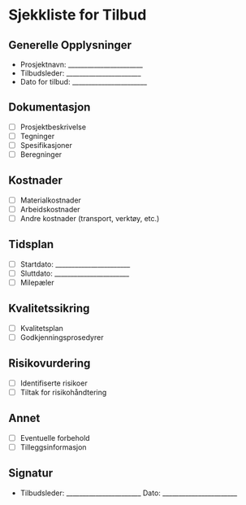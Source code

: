# Sjekkliste for Tilbud

## Generelle Opplysninger
- Prosjektnavn: _______________________
- Tilbudsleder: _______________________
- Dato for tilbud: _______________________

## Dokumentasjon
- [ ] Prosjektbeskrivelse
- [ ] Tegninger
- [ ] Spesifikasjoner
- [ ] Beregninger

## Kostnader
- [ ] Materialkostnader
- [ ] Arbeidskostnader
- [ ] Andre kostnader (transport, verktøy, etc.)

## Tidsplan
- [ ] Startdato: _______________________
- [ ] Sluttdato: _______________________
- [ ] Milepæler

## Kvalitetssikring
- [ ] Kvalitetsplan
- [ ] Godkjenningsprosedyrer

## Risikovurdering
- [ ] Identifiserte risikoer
- [ ] Tiltak for risikohåndtering

## Annet
- [ ] Eventuelle forbehold
- [ ] Tilleggsinformasjon

## Signatur
- Tilbudsleder: _______________________  Dato: _______________________